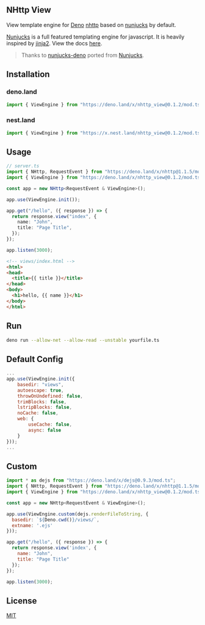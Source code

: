 ## NHttp View

View template engine for [Deno](https://deno.land/)
[nhttp](https://github.com/nhttp/nhttp) based on
[nunjucks](https://mozilla.github.io/nunjucks) by default.

[Nunjucks](https://mozilla.github.io/nunjucks/) is a full featured templating
engine for javascript. It is heavily inspired by
[jinja2](http://jinja.pocoo.org/). View the docs
[here](https://mozilla.github.io/nunjucks/).

> Thanks to [nunjucks-deno](https://github.com/valtlai/nunjucks-deno) ported
> from [Nunjucks](https://mozilla.github.io/nunjucks/).

## Installation

### deno.land

```ts
import { ViewEngine } from "https://deno.land/x/nhttp_view@0.1.2/mod.ts";
```

### nest.land

```ts
import { ViewEngine } from "https://x.nest.land/nhttp_view@0.1.2/mod.ts";
```

## Usage

```ts
// server.ts
import { NHttp, RequestEvent } from "https://deno.land/x/nhttp@1.1.5/mod.ts";
import { ViewEngine } from "https://deno.land/x/nhttp_view@0.1.2/mod.ts";

const app = new NHttp<RequestEvent & ViewEngine>();

app.use(ViewEngine.init());

app.get("/hello", ({ response }) => {
  return response.view("index", {
    name: "John",
    title: "Page Title",
  });
});

app.listen(3000);
```

```html
<!-- views/index.html -->
<html>
<head>
  <title>{{ title }}</title>
</head>
<body>
  <h1>hello, {{ name }}</h1>
</body>
</html>
```

## Run

```bash
deno run --allow-net --allow-read --unstable yourfile.ts
```

## Default Config

```js
...
app.use(ViewEngine.init({
    basedir: "views",
    autoescape: true,
    throwOnUndefined: false,
    trimBlocks: false,
    lstripBlocks: false,
    noCache: false,
    web: {
        useCache: false,
        async: false
    }
}));
...
```

## Custom

```js
import * as dejs from "https://deno.land/x/dejs@0.9.3/mod.ts";
import { NHttp, RequestEvent } from "https://deno.land/x/nhttp@1.1.5/mod.ts";
import { ViewEngine } from "https://deno.land/x/nhttp_view@0.1.2/mod.ts";

const app = new NHttp<RequestEvent & ViewEngine>();

app.use(ViewEngine.custom(dejs.renderFileToString, {
  basedir: `${Deno.cwd()}/views/`,
  extname: '.ejs'
}));

app.get("/hello", ({ response }) => {
  return response.view('index', {
    name: "John",
    title: "Page Title"
  });
});

app.listen(3000);
```

## License

[MIT](LICENSE)
